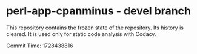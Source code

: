 # perl-app-cpanminus - devel branch

This repository contains the frozen state of the repository.
Its history is cleared. It is used only for static code
analysis with Codacy.

Commit Time: 1728438816